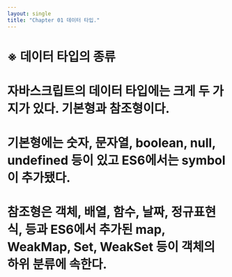 ```yaml
---
layout: single 
title: "Chapter 01 데이터 타입."
---
```

# ※ 데이터 타입의 종류
# 자바스크립트의 데이터 타입에는 크게 두 가지가 있다. 기본형과 참조형이다.

# 기본형에는 숫자, 문자열, boolean, null, undefined 등이 있고 ES6에서는 symbol이 추가됐다.

# 참조형은 객체, 배열, 함수, 날짜, 정규표현식, 등과 ES6에서 추가된 map, WeakMap, Set, WeakSet 등이 객체의 하위 분류에 속한다.
